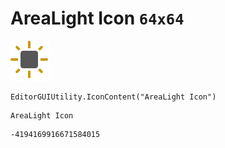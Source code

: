 # AreaLight Icon `64x64`
<img src="/img/AreaLight%20Icon.png" width=64 height=64>

``` CSharp
EditorGUIUtility.IconContent("AreaLight Icon")
```
```
AreaLight Icon
```
```
-4194169916671584015
```
